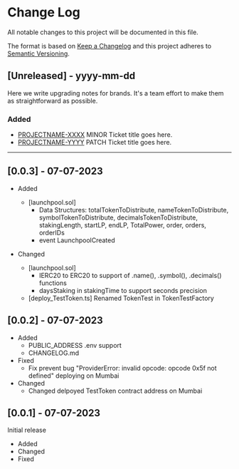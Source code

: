 
# Change Log
All notable changes to this project will be documented in this file.
 
The format is based on [Keep a Changelog](http://keepachangelog.com/)
and this project adheres to [Semantic Versioning](http://semver.org/).
 
## [Unreleased] - yyyy-mm-dd
 
Here we write upgrading notes for brands. It's a team effort to make them as
straightforward as possible.
 
### Added
- [PROJECTNAME-XXXX](http://tickets.projectname.com/browse/PROJECTNAME-XXXX)
  MINOR Ticket title goes here.
- [PROJECTNAME-YYYY](http://tickets.projectname.com/browse/PROJECTNAME-YYYY)
  PATCH Ticket title goes here.

---------------------------------------------------------------------------------------------------------
## [0.0.3] - 07-07-2023 
- Added
	- [launchpool.sol] 
		- Data Structures: totalTokenToDistribute, nameTokenToDistribute, symbolTokenToDistribute, decimalsTokenToDistribute, stakingLength, startLP, endLP, TotalPower, order, orders, orderIDs
		- event LaunchpoolCreated

- Changed
	- [launchpool.sol] 
		- IERC20 to ERC20 to support of .name(), .symbol(), .decimals() functions
		- daysStaking in stakingTime to support seconds precision
	- [deploy_TestToken.ts]
		Renamed TokenTest in TokenTestFactory

## [0.0.2] - 07-07-2023 
- Added
	- PUBLIC_ADDRESS .env support
	- CHANGELOG.md
- Fixed
	- Fix prevent bug "ProviderError: invalid opcode: opcode 0x5f not defined" deploying on Mumbai
- Changed
	- Changed delpoyed TestToken contract address on Mumbai

## [0.0.1] - 07-07-2023 
Initial release
- Added
- Changed
- Fixed
